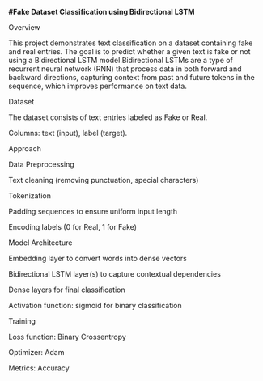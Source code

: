 **#Fake Dataset Classification using Bidirectional LSTM**

Overview

This project demonstrates text classification on a dataset containing fake and real entries. The goal is to predict whether a given text is fake or not using a Bidirectional LSTM model.Bidirectional LSTMs are a type of recurrent neural network (RNN) that process data in both forward and backward directions, capturing context from past and future tokens in the sequence, which improves performance on text data.

Dataset

The dataset consists of text entries labeled as Fake or Real.

Columns: text (input), label (target).

Approach

Data Preprocessing

Text cleaning (removing punctuation, special characters)

Tokenization

Padding sequences to ensure uniform input length

Encoding labels (0 for Real, 1 for Fake)

Model Architecture

Embedding layer to convert words into dense vectors

Bidirectional LSTM layer(s) to capture contextual dependencies

Dense layers for final classification

Activation function: sigmoid for binary classification

Training

Loss function: Binary Crossentropy

Optimizer: Adam

Metrics: Accuracy
